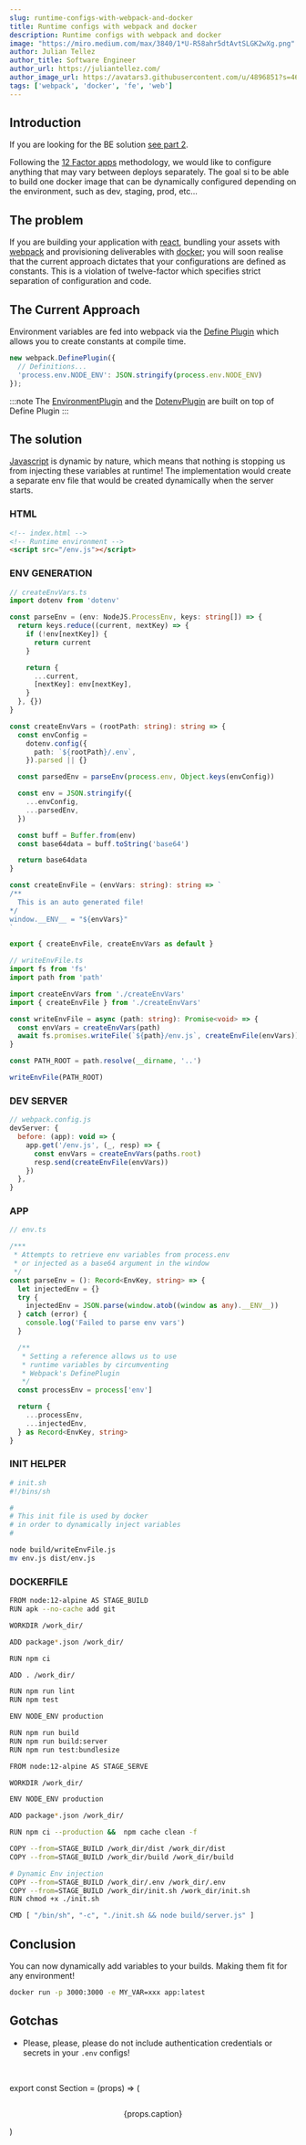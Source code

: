 ```yaml
---
slug: runtime-configs-with-webpack-and-docker
title: Runtime configs with webpack and docker
description: Runtime configs with webpack and docker
image: "https://miro.medium.com/max/3840/1*U-R58ahr5dtAvtSLGK2wXg.png"
author: Julian Tellez
author_title: Software Engineer
author_url: https://juliantellez.com/
author_image_url: https://avatars3.githubusercontent.com/u/4896851?s=460&u=dbdb682f65762bc117c0b6b330a6942798d80205&v=4
tags: ['webpack', 'docker', 'fe', 'web']
---
```


## Introduction

If you are looking for the BE solution [see part 2](/docs/developer/how-to/web/runtime-configs-with-webpack-and-docker-v2).

Following the [12 Factor apps](https://12factor.net/) methodology, we would like to configure anything that may vary between deploys separately. The goal si to be able to build one docker image that can be dynamically configured depending on the environment, such as dev, staging, prod, etc...

## The problem

If you are building your application with [react](https://reactjs.org/), bundling your assets with [webpack](https://webpack.js.org/) and provisioning deliverables with [docker](https://www.docker.com/); you will soon realise that the current approach dictates that your configurations are defined as constants. This is a violation of twelve-factor which specifies strict separation of configuration and code.

## The Current Approach

Environment variables are fed into webpack via the [Define Plugin](https://webpack.js.org/plugins/define-plugin/) which allows you to create constants at compile time.

```js
new webpack.DefinePlugin({
  // Definitions...
  'process.env.NODE_ENV': JSON.stringify(process.env.NODE_ENV)
});
```

:::note
The [EnvironmentPlugin](https://webpack.js.org/plugins/environment-plugin) and the [DotenvPlugin](https://webpack.js.org/plugins/environment-plugin/#dotenvplugin) are built on top of Define Plugin
:::

## The solution

[Javascript](https://www.javascript.com/) is dynamic by nature, which means that nothing is stopping us from injecting these variables at runtime! The implementation would create a separate env file that would be created
dynamically when the server starts.

### HTML
```html
<!-- index.html -->
<!-- Runtime environment -->
<script src="/env.js"></script>
```

### ENV GENERATION

```typescript
// createEnvVars.ts
import dotenv from 'dotenv'

const parseEnv = (env: NodeJS.ProcessEnv, keys: string[]) => {
  return keys.reduce((current, nextKey) => {
    if (!env[nextKey]) {
      return current
    }

    return {
      ...current,
      [nextKey]: env[nextKey],
    }
  }, {})
}

const createEnvVars = (rootPath: string): string => {
  const envConfig =
    dotenv.config({
      path: `${rootPath}/.env`,
    }).parsed || {}

  const parsedEnv = parseEnv(process.env, Object.keys(envConfig))

  const env = JSON.stringify({
    ...envConfig,
    ...parsedEnv,
  })

  const buff = Buffer.from(env)
  const base64data = buff.toString('base64')

  return base64data
}

const createEnvFile = (envVars: string): string => `
/**
  This is an auto generated file!
*/
window.__ENV__ = "${envVars}"
`

export { createEnvFile, createEnvVars as default }

```

```typescript
// writeEnvFile.ts
import fs from 'fs'
import path from 'path'

import createEnvVars from './createEnvVars'
import { createEnvFile } from './createEnvVars'

const writeEnvFile = async (path: string): Promise<void> => {
  const envVars = createEnvVars(path)
  await fs.promises.writeFile(`${path}/env.js`, createEnvFile(envVars))
}

const PATH_ROOT = path.resolve(__dirname, '..')

writeEnvFile(PATH_ROOT)

```

### DEV SERVER
```js
// webpack.config.js
devServer: {
  before: (app): void => {
    app.get('/env.js', (_, resp) => {
      const envVars = createEnvVars(paths.root)
      resp.send(createEnvFile(envVars))
    })
  },
}
```

### APP
```typescript
// env.ts

/***
 * Attempts to retrieve env variables from process.env
 * or injected as a base64 argument in the window
 */
const parseEnv = (): Record<EnvKey, string> => {
  let injectedEnv = {}
  try {
    injectedEnv = JSON.parse(window.atob((window as any).__ENV__))
  } catch (error) {
    console.log('Failed to parse env vars')
  }

  /**
   * Setting a reference allows us to use
   * runtime variables by circumventing
   * Webpack's DefinePlugin
   */
  const processEnv = process['env']

  return {
    ...processEnv,
    ...injectedEnv,
  } as Record<EnvKey, string>
}
```

### INIT HELPER

```bash
# init.sh
#!/bins/sh

#
# This init file is used by docker
# in order to dynamically inject variables
#

node build/writeEnvFile.js
mv env.js dist/env.js

```

### DOCKERFILE

```bash
FROM node:12-alpine AS STAGE_BUILD
RUN apk --no-cache add git

WORKDIR /work_dir/

ADD package*.json /work_dir/

RUN npm ci

ADD . /work_dir/

RUN npm run lint
RUN npm test

ENV NODE_ENV production

RUN npm run build
RUN npm run build:server
RUN npm run test:bundlesize

FROM node:12-alpine AS STAGE_SERVE

WORKDIR /work_dir/

ENV NODE_ENV production

ADD package*.json /work_dir/

RUN npm ci --production &&  npm cache clean -f

COPY --from=STAGE_BUILD /work_dir/dist /work_dir/dist
COPY --from=STAGE_BUILD /work_dir/build /work_dir/build

# Dynamic Env injection
COPY --from=STAGE_BUILD /work_dir/.env /work_dir/.env
COPY --from=STAGE_BUILD /work_dir/init.sh /work_dir/init.sh
RUN chmod +x ./init.sh

CMD [ "/bin/sh", "-c", "./init.sh && node build/server.js" ]
```

## Conclusion

You can now dynamically add variables to your builds. Making them fit for any environment!

```bash
docker run -p 3000:3000 -e MY_VAR=xxx app:latest
```

## Gotchas
- Please, please, please do not include authentication credentials or secrets in your `.env` configs!

<br />

<Section
    img={{
        src: "https://media.giphy.com/media/yow6i0Zmp7G24/giphy.gif",
        alt: "secret"
    }}
    caption="From giphy.com"
/>


export const Section = (props) => (
<section align="center">
  <img
    width="300"
    {...props.img}
    />
  <p align="center" style={
      {
          fontSize: "10px",
          color: "gray"
      }
  }>
    {props.caption}
  </p>
</section>
)

